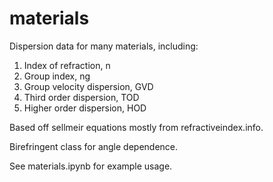 # materials
Dispersion data for many materials, including:
1. Index of refraction, n
2. Group index, ng
3. Group velocity dispersion, GVD
4. Third order dispersion, TOD
5. Higher order dispersion, HOD

Based off sellmeir equations mostly from refractiveindex.info.

Birefringent class for angle dependence.

See materials.ipynb for example usage.
